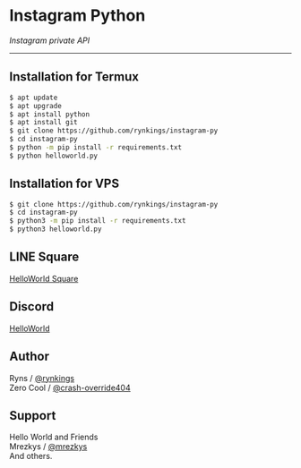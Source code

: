 # Instagram Python

*Instagram private API*

----

## Installation for Termux

```sh
$ apt update
$ apt upgrade
$ apt install python
$ apt install git
$ git clone https://github.com/rynkings/instagram-py
$ cd instagram-py
$ python -m pip install -r requirements.txt
$ python helloworld.py
```

## Installation for VPS

```sh
$ git clone https://github.com/rynkings/instagram-py
$ cd instagram-py
$ python3 -m pip install -r requirements.txt
$ python3 helloworld.py
```

## LINE Square
[HelloWorld Square](https://line.me/ti/g2/JGUODBE4RE)

## Discord
[HelloWorld](https://discord.gg/5jqbutB)

## Author
Ryns / [@rynkings](https://github.com/rynkings)  
Zero Cool / [@crash-override404](https://github.com/crash-override404)  

## Support
Hello World and Friends  
Mrezkys / [@mrezkys](https://github.com/mrezkys)  
And others.
